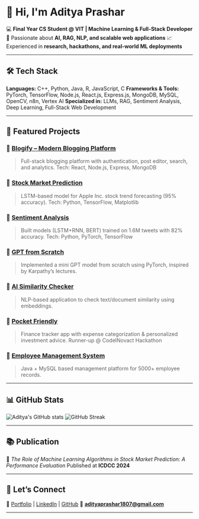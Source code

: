 # 👋 Hi, I'm Aditya Prashar

💻 **Final Year CS Student @ VIT | Machine Learning & Full-Stack Developer**
🚀 Passionate about **AI, RAG, NLP, and scalable web applications**
📈 Experienced in **research, hackathons, and real-world ML deployments**

---

## 🛠 Tech Stack

**Languages:** C++, Python, Java, R, JavaScript, C
**Frameworks & Tools:** PyTorch, TensorFlow, Node.js, React.js, Express.js, MongoDB, MySQL, OpenCV, n8n, Vertex AI
**Specialized in:** LLMs, RAG, Sentiment Analysis, Deep Learning, Full-Stack Web Development

---

## 📌 Featured Projects

### 🔹 [Blogify – Modern Blogging Platform](https://github.com/aditya-prashar-1/Blogging-platform)

> Full-stack blogging platform with authentication, post editor, search, and analytics.
> Tech: React, Node.js, Express, MongoDB

### 🔹 [Stock Market Prediction](https://github.com/aditya-prashar-1)

> LSTM-based model for Apple Inc. stock trend forecasting (95% accuracy).
> Tech: Python, TensorFlow, Matplotlib

### 🔹 [Sentiment Analysis](https://github.com/aditya-prashar-1/Ml-model-for-sentiment-analysis)

> Built models (LSTM+RNN, BERT) trained on 1.6M tweets with 82% accuracy.
> Tech: Python, PyTorch, TensorFlow

### 🔹 [GPT from Scratch](https://github.com/aditya-prashar-1/Chatgpt)

> Implemented a mini GPT model from scratch using PyTorch, inspired by Karpathy’s lectures.

### 🔹 [AI Similarity Checker](#) 

> NLP-based application to check text/document similarity using embeddings.

### 🔹 [Pocket Friendly](https://github.com/aditya-prashar-1/pocket-friendly)

> Finance tracker app with expense categorization & personalized investment advice.
> Runner-up @ CodelNovact Hackathon

### 🔹 [Employee Management System](https://github.com/aditya-prashar-1/employee-managment-system)

> Java + MySQL based management platform for 5000+ employee records.

---

## 📊 GitHub Stats
![Aditya's GitHub stats](https://github-readme-stats.vercel.app/api?username=kumayl-lokhandwala\&show_icons=true\&theme=radical)
![GitHub Streak](https://github-readme-streak-stats.herokuapp.com/?user=aditya-prashar-1\&theme=radical)

---

## 📚 Publication

📄 *The Role of Machine Learning Algorithms in Stock Market Prediction: A Performance Evaluation*
Published at **ICDCC 2024**&#x20;

---

## 🤝 Let’s Connect

🔗 [Portfolio](https://aditya-prashar-1.github.io/portfolio-/) | [LinkedIn](https://www.linkedin.com/in/aditya-prashar-b29649268/) | [GitHub](https://github.com/aditya-prashar-1)
📧 **[adityaprashar1807@gmail.com](mailto:adityaprashar1807@gmail.com)**

---
